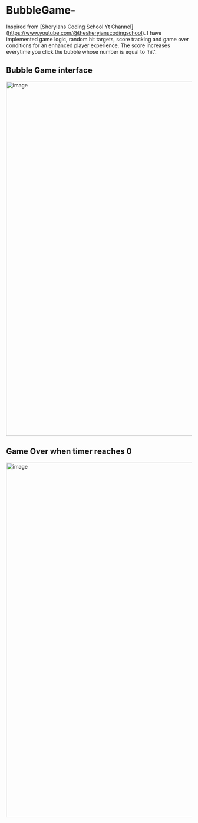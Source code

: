# BubbleGame-
Inspired from [Sheryians Coding School Yt Channel] (https://www.youtube.com/@thesheryianscodingschool). I have implemented game logic, random hit targets, score tracking and game over conditions for an enhanced player experience. The score increases everytime you click the bubble whose number is equal to 'hit'.

## Bubble Game interface
<img width="960" alt="image" src="https://github.com/devanshm96/BubbleGame-/assets/72990407/c11145ec-fa9f-4d48-bf17-5e13c20fcd8d">

## Game Over when timer reaches 0
<img width="960" alt="image" src="https://github.com/devanshm96/BubbleGame-/assets/72990407/efcb2a64-0487-4813-9d2c-a616f37f9046">
